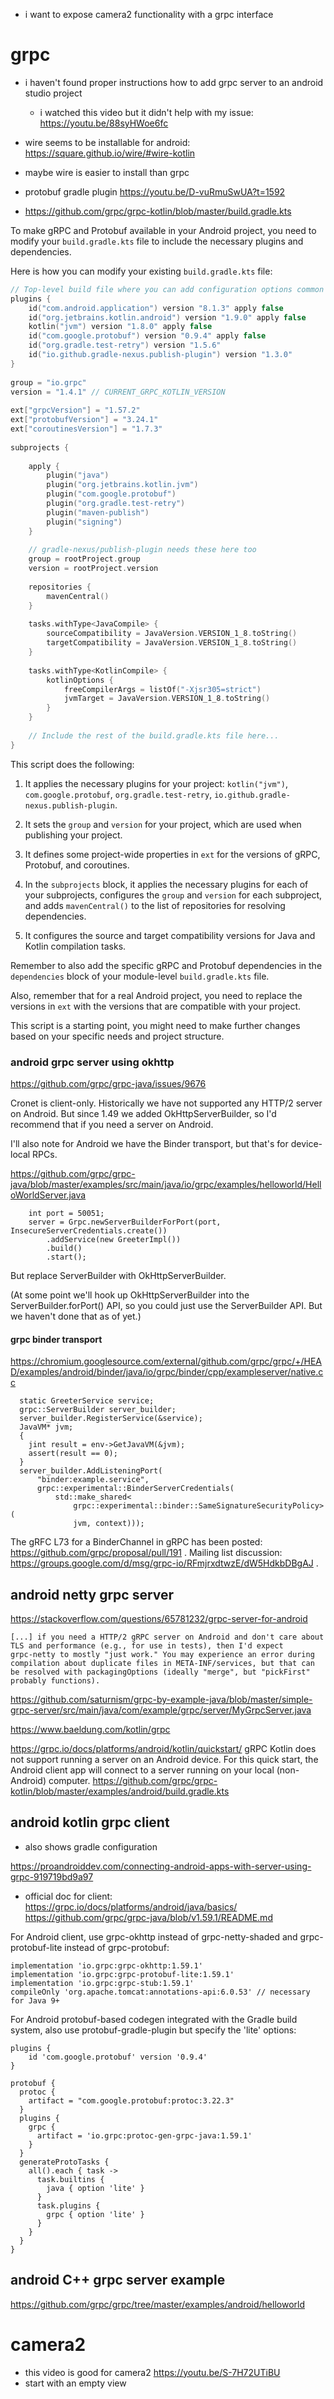 - i want to expose camera2 functionality with a grpc interface

# grpc
- i haven't found proper instructions how to add grpc server to an
  android studio project
  - i watched this video but it didn't help with my issue: https://youtu.be/88syHWoe6fc
- wire seems to be installable for android: https://square.github.io/wire/#wire-kotlin
- maybe wire is easier to install than grpc 

- protobuf gradle plugin https://youtu.be/D-vuRmuSwUA?t=1592

- https://github.com/grpc/grpc-kotlin/blob/master/build.gradle.kts


To make gRPC and Protobuf available in your Android project, you need
to modify your `build.gradle.kts` file to include the necessary
plugins and dependencies.

Here is how you can modify your existing `build.gradle.kts` file:
   
```kotlin  
// Top-level build file where you can add configuration options common to all sub-projects/modules.  
plugins {  
    id("com.android.application") version "8.1.3" apply false
    id("org.jetbrains.kotlin.android") version "1.9.0" apply false
    kotlin("jvm") version "1.8.0" apply false
    id("com.google.protobuf") version "0.9.4" apply false
    id("org.gradle.test-retry") version "1.5.6"
    id("io.github.gradle-nexus.publish-plugin") version "1.3.0"
}  
   
group = "io.grpc"
version = "1.4.1" // CURRENT_GRPC_KOTLIN_VERSION
   
ext["grpcVersion"] = "1.57.2"
ext["protobufVersion"] = "3.24.1"
ext["coroutinesVersion"] = "1.7.3"
   
subprojects {  
  
    apply {  
        plugin("java")  
        plugin("org.jetbrains.kotlin.jvm")  
        plugin("com.google.protobuf")  
        plugin("org.gradle.test-retry")  
        plugin("maven-publish")  
        plugin("signing")  
    }  
  
    // gradle-nexus/publish-plugin needs these here too  
    group = rootProject.group  
    version = rootProject.version  
  
    repositories {  
        mavenCentral()  
    }  
  
    tasks.withType<JavaCompile> {  
        sourceCompatibility = JavaVersion.VERSION_1_8.toString()  
        targetCompatibility = JavaVersion.VERSION_1_8.toString()  
    }  
  
    tasks.withType<KotlinCompile> {  
        kotlinOptions {  
            freeCompilerArgs = listOf("-Xjsr305=strict")  
            jvmTarget = JavaVersion.VERSION_1_8.toString()  
        }  
    }  
  
    // Include the rest of the build.gradle.kts file here...  
}  
```  
   
This script does the following:

1. It applies the necessary plugins for your project: `kotlin("jvm")`,
   `com.google.protobuf`, `org.gradle.test-retry`,
   `io.github.gradle-nexus.publish-plugin`.

2. It sets the `group` and `version` for your project, which are used
   when publishing your project.

3. It defines some project-wide properties in `ext` for the versions
   of gRPC, Protobuf, and coroutines.

4. In the `subprojects` block, it applies the necessary plugins for
   each of your subprojects, configures the `group` and `version` for
   each subproject, and adds `mavenCentral()` to the list of
   repositories for resolving dependencies.

5. It configures the source and target compatibility versions for Java
   and Kotlin compilation tasks.
  
Remember to also add the specific gRPC and Protobuf dependencies in
the `dependencies` block of your module-level `build.gradle.kts` file.

Also, remember that for a real Android project, you need to replace
the versions in `ext` with the versions that are compatible with your
project.


This script is a starting point, you might need to make further
changes based on your specific needs and project structure.

### android grpc server using okhttp

https://github.com/grpc/grpc-java/issues/9676


Cronet is client-only.  Historically we have not  supported any HTTP/2
server on Android. But since 1.49 we added OkHttpServerBuilder, so I'd
recommend that if you need a server on Android.

I'll also note for Android we have the Binder transport, but that's
for device-local RPCs.

https://github.com/grpc/grpc-java/blob/master/examples/src/main/java/io/grpc/examples/helloworld/HelloWorldServer.java

```
    int port = 50051;
    server = Grpc.newServerBuilderForPort(port, InsecureServerCredentials.create())
        .addService(new GreeterImpl())
        .build()
        .start();
```

But replace ServerBuilder with OkHttpServerBuilder.

(At some point we'll hook up OkHttpServerBuilder into the
ServerBuilder.forPort() API, so you could just use the ServerBuilder
API. But we haven't done that as of yet.)

#### grpc binder transport

https://chromium.googlesource.com/external/github.com/grpc/grpc/+/HEAD/examples/android/binder/java/io/grpc/binder/cpp/exampleserver/native.cc

```
  static GreeterService service;
  grpc::ServerBuilder server_builder;
  server_builder.RegisterService(&service);
  JavaVM* jvm;
  {
    jint result = env->GetJavaVM(&jvm);
    assert(result == 0);
  }
  server_builder.AddListeningPort(
      "binder:example.service",
      grpc::experimental::BinderServerCredentials(
          std::make_shared<
              grpc::experimental::binder::SameSignatureSecurityPolicy>(
              jvm, context)));
```

The gRFC L73 for a BinderChannel in gRPC has been posted:
https://github.com/grpc/proposal/pull/191 . Mailing list discussion:
https://groups.google.com/d/msg/grpc-io/RFmjrxdtwzE/dW5HdkbDBgAJ .

## android netty grpc server

https://stackoverflow.com/questions/65781232/grpc-server-for-android

```
[...] if you need a HTTP/2 gRPC server on Android and don't care about
TLS and performance (e.g., for use in tests), then I'd expect
grpc-netty to mostly "just work." You may experience an error during
compilation about duplicate files in META-INF/services, but that can
be resolved with packagingOptions (ideally "merge", but "pickFirst"
probably functions).
```
https://github.com/saturnism/grpc-by-example-java/blob/master/simple-grpc-server/src/main/java/com/example/grpc/server/MyGrpcServer.java

https://www.baeldung.com/kotlin/grpc

https://grpc.io/docs/platforms/android/kotlin/quickstart/
gRPC Kotlin does not support running a server on an Android device. For this quick start, the Android client app will connect to a server running on your local (non-Android) computer.
https://github.com/grpc/grpc-kotlin/blob/master/examples/android/build.gradle.kts

## android kotlin grpc client

- also shows gradle configuration

https://proandroiddev.com/connecting-android-apps-with-server-using-grpc-919719bd9a97

- official doc for client:
https://grpc.io/docs/platforms/android/java/basics/
https://github.com/grpc/grpc-java/blob/v1.59.1/README.md


For Android client, use grpc-okhttp instead of grpc-netty-shaded and
grpc-protobuf-lite instead of grpc-protobuf:

```
implementation 'io.grpc:grpc-okhttp:1.59.1'
implementation 'io.grpc:grpc-protobuf-lite:1.59.1'
implementation 'io.grpc:grpc-stub:1.59.1'
compileOnly 'org.apache.tomcat:annotations-api:6.0.53' // necessary for Java 9+
```

For Android protobuf-based codegen integrated with the Gradle build
system, also use protobuf-gradle-plugin but specify the 'lite'
options:

```
plugins {
    id 'com.google.protobuf' version '0.9.4'
}

protobuf {
  protoc {
    artifact = "com.google.protobuf:protoc:3.22.3"
  }
  plugins {
    grpc {
      artifact = 'io.grpc:protoc-gen-grpc-java:1.59.1'
    }
  }
  generateProtoTasks {
    all().each { task ->
      task.builtins {
        java { option 'lite' }
      }
      task.plugins {
        grpc { option 'lite' }
      }
    }
  }
}
```

## android C++ grpc server example

https://github.com/grpc/grpc/tree/master/examples/android/helloworld



# camera2 

- this video is good for camera2 https://youtu.be/S-7H72UTiBU
- start with an empty view


